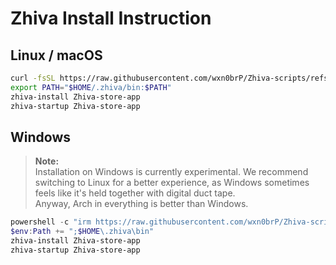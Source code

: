 # Zhiva Install Instruction

## Linux / macOS

```bash
curl -fsSL https://raw.githubusercontent.com/wxn0brP/Zhiva-scripts/refs/heads/master/install/prepare.sh | bash
export PATH="$HOME/.zhiva/bin:$PATH"
zhiva-install Zhiva-store-app
zhiva-startup Zhiva-store-app
```

## Windows

> **Note:**  
> Installation on Windows is currently experimental. We recommend switching to Linux for a better experience, as Windows sometimes feels like it's held together with digital duct tape.  
> Anyway, Arch in everything is better than Windows.


```powershell
powershell -c "irm https://raw.githubusercontent.com/wxn0brP/Zhiva-scripts/master/install/prepare.ps1 | iex"
$env:Path += ";$HOME\.zhiva\bin"
zhiva-install Zhiva-store-app
zhiva-startup Zhiva-store-app
```